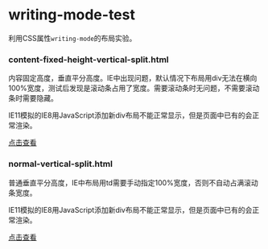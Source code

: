 # writing-mode-test

利用CSS属性`writing-mode`的布局实验。

### content-fixed-height-vertical-split.html
内容固定高度，垂直平分高度。IE中出现问题，默认情况下布局用div无法在横向100%宽度，测试后发现是滚动条占用了宽度。需要滚动条时无问题，不需要滚动条时需要隐藏。

IE11模拟的IE8用JavaScript添加新div布局不能正常显示，但是页面中已有的会正常渲染。

[点击查看](content-fixed-height-vertical-split.html)

### normal-vertical-split.html
普通垂直平分高度，IE中布局用td需要手动指定100%宽度，否则不自动占满滚动条宽度。

IE11模拟的IE8用JavaScript添加新div布局不能正常显示，但是页面中已有的会正常渲染。

[点击查看](normal-vertical-split.html)